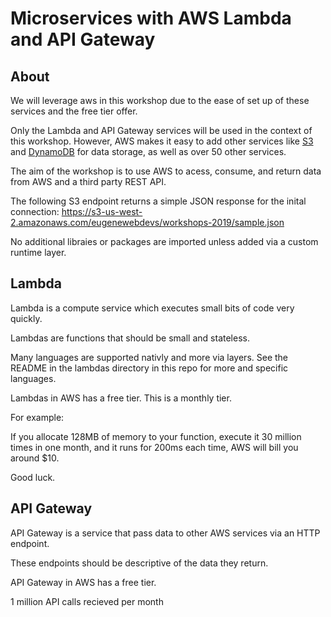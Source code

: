 # Microservices with AWS Lambda and API Gateway

## About

We will leverage aws in this workshop due to the ease of set up of these services and the free tier offer.

Only the Lambda and API Gateway services will be used in the context of this workshop. However, AWS makes it easy to add other services like [S3](https://aws.amazon.com/s3/) and [DynamoDB](https://aws.amazon.com/dynamodb/) for data storage, as well as over 50 other services.

The aim of the workshop is to use AWS to acess, consume, and return data from AWS and a third party REST API.

The following S3 endpoint returns a simple JSON response for the inital connection: https://s3-us-west-2.amazonaws.com/eugenewebdevs/workshops-2019/sample.json

No additional libraies or packages are imported unless added via a custom runtime layer.

## Lambda

Lambda is a compute service which executes small bits of code very quickly.

Lambdas are functions that should be small and stateless.

Many languages are supported nativly and more via layers. See the README in the lambdas directory in this repo for more and specific languages.

Lambdas in AWS has a free tier. This is a monthly tier.

For example: 

If you allocate 128MB of memory to your function, execute it 30 million times in one month, and it runs for 200ms each time, AWS will bill you around $10.

Good luck.

## API Gateway

API Gateway is a service that pass data to other AWS services via an HTTP endpoint.

These endpoints should be descriptive of the data they return.

API Gateway in AWS has a free tier.
 
1 million API calls recieved per month
